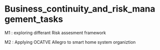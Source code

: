 # Business_continuity_and_risk_management_tasks

M1 : exploring differant Risk assesment framework

M2 : Applying OCATVE Allegro to smart home system organiztion
